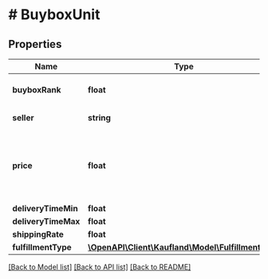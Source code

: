 # # BuyboxUnit

## Properties

Name | Type | Description | Notes
------------ | ------------- | ------------- | -------------
**buyboxRank** | **float** | The rank of the offer in the buybox |
**seller** | **string** | The seller name |
**price** | **float** | The price listed in the marketplace in the currency of the storefront |
**deliveryTimeMin** | **float** |  |
**deliveryTimeMax** | **float** |  |
**shippingRate** | **float** |  |
**fulfillmentType** | [**\OpenAPI\Client\Kaufland\Model\FulfillmentType**](FulfillmentType.md) |  |

[[Back to Model list]](../../README.md#models) [[Back to API list]](../../README.md#endpoints) [[Back to README]](../../README.md)
